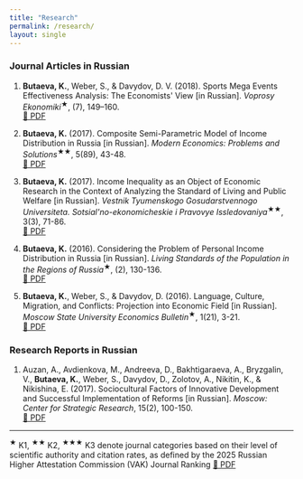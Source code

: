 ```yaml
---
title: "Research"
permalink: /research/
layout: single
---
```


### Journal Articles in Russian

1.  **Butaeva, K.**, Weber, S., & Davydov, D. V. (2018). Sports Mega Events Effectiveness Analysis: The Economists' View [in Russian]. *Voprosy Ekonomiki*<sup>★</sup>, (7), 149–160.   
    [🔗 PDF](https://www.vopreco.ru/jour/article/view/448) 

2.  **Butaeva, K.** (2017). Composite Semi-Parametric Model of Income Distribution in Russia [in Russian]. *Modern Economics: Problems and Solutions*<sup>★★</sup>, 5(89), 43-48.      
    [🔗 PDF](https://journals.vsu.ru/meps/)

3.  **Butaeva, K.** (2017). Income Inequality as an Object of Economic Research in the Context of Analyzing the Standard of Living and Public Welfare [in Russian]. *Vestnik Tyumenskogo Gosudarstvennogo Universiteta. Sotsial'no-ekonomicheskie i Pravovye Issledovaniya*<sup>★★</sup>, 3(3), 71-86.      
    [🔗 PDF](https://vestnik.utmn.ru/sociology/vypuski/2017-tom-3/3/467406/)

4.  **Butaeva, K.** (2016). Considering the Problem of Personal Income Distribution in Russia [in Russian]. *Living Standards of the Population in the Regions of Russia*<sup>★</sup>, (2), 130-136.      
    [🔗 PDF](https://www.jour.fnisc.ru/index.php/vcugjournal/article/view/8310)

5.  **Butaeva, K.**, Weber, S., & Davydov, D. (2016). Language, Culture, Migration, and Conflicts: Projection into Economic Field [in Russian]. *Moscow State University Economics Bulletin*<sup>★</sup>, 1(21), 3-21.      
    [🔗 PDF](https://elibrary.ru/item.asp?id=25715406)



### Research Reports in Russian

1.  Auzan, A., Avdienkova, M., Andreeva, D., Bakhtigaraeva, A., Bryzgalin, V., **Butaeva, K.**, Weber, S., Davydov, D., Zolotov, A., Nikitin, K., & Nikishina, E. (2017). Sociocultural Factors of Innovative Development and Successful Implementation of Reforms [in Russian]. *Moscow: Center for Strategic Research*, 15(2), 100-150.  
    [🔗 PDF](https://www.csr.ru/uploads/2017/10/report-sf-2017-10-12.pdf)

---

<sup>★</sup> K1, <sup>★★</sup> K2, <sup>★★★</sup> K3 denote journal categories based on their level of scientific authority and citation rates, as defined by the 2025 Russian Higher Attestation Commission (VAK) Journal Ranking [🔗 PDF](https://progressive-economy.ru/wp-content/uploads/2024/01/Итоговое-рейтингование_финал_ред.pdf)
